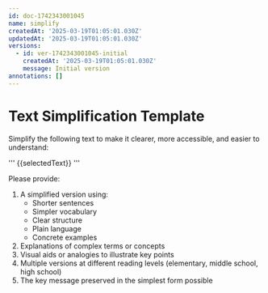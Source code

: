 ```yaml
---
id: doc-1742343001045
name: simplify
createdAt: '2025-03-19T01:05:01.030Z'
updatedAt: '2025-03-19T01:05:01.030Z'
versions:
  - id: ver-1742343001045-initial
    createdAt: '2025-03-19T01:05:01.030Z'
    message: Initial version
annotations: []
---
```

# Text Simplification Template

Simplify the following text to make it clearer, more accessible, and easier to understand:

'''
{{selectedText}}
'''

Please provide:
1. A simplified version using:
   - Shorter sentences
   - Simpler vocabulary
   - Clear structure
   - Plain language
   - Concrete examples
2. Explanations of complex terms or concepts
3. Visual aids or analogies to illustrate key points
4. Multiple versions at different reading levels (elementary, middle school, high school)
5. The key message preserved in the simplest form possible 